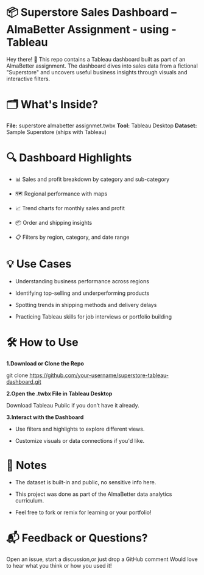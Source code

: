 # 📦 Superstore Sales Dashboard – AlmaBetter Assignment - using - Tableau
Hey there! 👋
This repo contains a Tableau dashboard built as part of an AlmaBetter assignment. The dashboard dives into sales data from a fictional "Superstore" and uncovers useful business insights through visuals and interactive filters.

# 🗂️ What's Inside?
**File:** superstore almabetter assignmet.twbx
**Tool:** Tableau Desktop
**Dataset:** Sample Superstore (ships with Tableau)

# 🔍 Dashboard Highlights
- 📊 Sales and profit breakdown by category and sub-category

- 🗺️ Regional performance with maps

- 📈 Trend charts for monthly sales and profit

- 📦 Order and shipping insights

- 📋 Filters by region, category, and date range

# 💡 Use Cases
- Understanding business performance across regions

- Identifying top-selling and underperforming products

- Spotting trends in shipping methods and delivery delays

- Practicing Tableau skills for job interviews or portfolio building

# 🛠 How to Use
**1.Download or Clone the Repo**

git clone https://github.com/your-username/superstore-tableau-dashboard.git

**2.Open the .twbx File in Tableau Desktop**

Download Tableau Public if you don’t have it already.

**3.Interact with the Dashboard**

- Use filters and highlights to explore different views.

- Customize visuals or data connections if you'd like.

# 🔐 Notes
- The dataset is built-in and public, no sensitive info here.

- This project was done as part of the AlmaBetter data analytics curriculum.

- Feel free to fork or remix for learning or your portfolio!

# 📬 Feedback or Questions?
Open an issue, start a discussion,or just drop a GitHub comment
Would love to hear what you think or how you used it!
